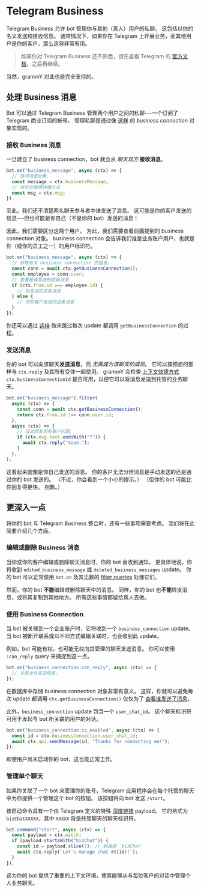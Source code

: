 # Telegram Business

Telegram Business 允许 bot 管理你与其他（真人）用户的私聊。
这包括以你的名义发送和接收信息。 通常情况下，如果你在 Telegram
上开展业务，而其他用户是你的客户，那么这将非常有用。

> 如果你对 Telegram Business 还不熟悉，请先查看 Telegram 的
> [官方文档](https://core.telegram.org/bots#manage-your-business)，之后再继续。

当然，grammY 对此也是完全支持的。

## 处理 Business 消息

Bot 可以通过 Telegram Business 管理两个用户之间的私聊---一个订阅了 Telegram
商业订阅的帐号。 管理私聊是通过像 [这样](/ref/types/businessconnection) 的
_business connection_ 对象实现的。

### 接收 Business 消息

一旦建立了 business connection，bot 就会从 _聊天双方_ **接收消息**。

```ts
bot.on("business_message", async (ctx) => {
  // 访问消息对象.
  const message = ctx.businessMessage;
  // 也可以使用快捷方式
  const msg = ctx.msg;
});
```

至此，我们还不清楚两名聊天参与者中谁发送了消息。
这可能是你的客户发送的信息---但也可能是你自己（不是你的 bot）发送的消息！

因此，我们需要区分这两个用户。 为此，我们需要查看前面提到的 business connection
对象。 business connection
会告诉我们谁是业务账户用户，也就是你（或你的员工之一）的用户标识符。

```ts
bot.on("business_message", async (ctx) => {
  // 获取有关 business connection 的信息。
  const conn = await ctx.getBusinessConnection();
  const employee = conn.user;
  // 查看是谁发送的这条消息
  if (ctx.from.id === employee.id) {
    // 你发送的这条消息
  } else {
    // 你的客户发送的这条消息
  }
});
```

你还可以通过 [这样](#使用-business-connection) 做来跳过每次 update 都调用
`getBusinessConnection` 的过程。

### 发送消息

你的 bot 可以向该聊天**发送消息**，而 _无需成为该聊天的成员_。
它可以按预想的那样与 `ctx.reply` 及其所有变体一起使用。 grammY 会检查
[上下文快捷方式](../guide/context#快捷方式) `ctx.businessConnectionId`
是否可用，以便它可以将消息发送到托管的业务聊天。

```ts
bot.on("business_message").filter(
  async (ctx) => {
    const conn = await ctx.getBusinessConnection();
    return ctx.from.id !== conn.user.id;
  },
  async (ctx) => {
    // 自动回复所有客户问题。
    if (ctx.msg.text.endsWith("?")) {
      await ctx.reply("Soon.");
    }
  },
);
```

这看起来就像是你自己发送的消息。 你的客户无法分辨消息是手动发送的还是通过你的
bot 发送的。 （不过，你会看到一个小小的提示。） （但你的 bot
可能比你回复得更快。 抱歉。）

## 更深入一点

将你的 bot 与 Telegram Business 整合时，还有一些事项需要考虑。
我们将在此简要介绍几个方面。

### 编辑或删除 Business 消息

当你或你的客户编辑或删除聊天消息时，你的 bot 会收到通知。 更具体地说，你将收到
`edited_business_message` 或 `deleted_business_messages` update。 你的 bot
可以正常使用 `bot.on` 及其无数的 [filter queries](../guide/filter-queries)
处理它们。

然而，你的 bot **不能**编辑或删除聊天中的消息。 同样，你的 bot
也**不能**转发消息，或将其复制到其他地方。 所有这些事情都留给真人去做。

### 使用 Business Connection

当 bot 被关联到一个企业账户时，它将收到一个 `business_connection` update。 当
bot 被断开联系或以不同方式编辑关联时，也会收到此 update。

例如，bot 可能有权，也可能无权向其管理的聊天发送消息。 你可以使用 `:can_reply`
query 来捕捉到这一点。

```ts
bot.on("business_connection:can_reply", async (ctx) => {
  // 关联允许发送信息。
});
```

在数据库中存储 business connection 对象非常有意义。 这样，你就可以避免每次
update 都调用 `ctx.getBusinessConnection()` 仅仅为了
[查看谁发送了消息](#接收-business-消息)。

此外，`business_connection` update 包含一个 `user_chat_id`。
这个聊天标识符可用于发起与 bot 所关联的用户的对话。

```ts
bot.on("business_connection:is_enabled", async (ctx) => {
  const id = ctx.businessConnection.user_chat_id;
  await ctx.api.sendMessage(id, "Thanks for connecting me!");
});
```

即使用户尚未启动你的 bot，这也能正常工作。

### 管理单个聊天

如果你关联了一个 bot 来管理你的账号，Telegram
应用程序会在每个托管的聊天中为你提供一个管理这个 bot 的按钮。 该按钮将向 bot
发送 `/start`。

该启动命令具有一个由 Telegram 定义的特殊
[深度链接](../guide/commands#深度链接支持) payload。 它的格式为
`bizChatXXXXX`，其中 `XXXXX` 将是托管聊天的聊天标识符。

```ts
bot.command("start", async (ctx) => {
  const payload = ctx.match;
  if (payload.startsWith("bizChat")) {
    const id = payload.slice(7); // 剥离掉 `bizChat`
    await ctx.reply(`Let's manage chat #${id}!`);
  }
});
```

这为你的 bot
提供了重要的上下文环境，使其能够从与每位客户的对话中管理个人业务聊天。
